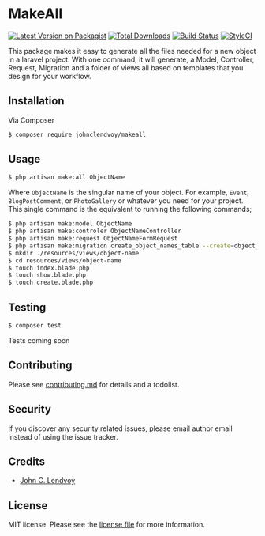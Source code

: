 # MakeAll

[![Latest Version on Packagist][ico-version]][link-packagist]
[![Total Downloads][ico-downloads]][link-downloads]
[![Build Status][ico-travis]][link-travis]
[![StyleCI][ico-styleci]][link-styleci]

This package makes it easy to generate all the files needed for a new object in a laravel project. With one command, it will generate, a Model, Controller, Request, Migration and a folder of views all based on templates that you design for your workflow.

## Installation

Via Composer

``` bash
$ composer require johnclendvoy/makeall
```

## Usage

``` bash
$ php artisan make:all ObjectName
```
Where `ObjectName` is the singular name of your object. For example, `Event`, `BlogPostComment`, or `PhotoGallery` or whatever you need for your project.
This single command is the equivalent to running the following commands;

``` bash
$ php artisan make:model ObjectName
$ php artisan make:controler ObjectNameController
$ php artisan make:request ObjectNameFormRequest
$ php artisan make:migration create_object_names_table --create=object_names
$ mkdir ./resources/views/object-name
$ cd resources/views/object-name
$ touch index.blade.php
$ touch show.blade.php
$ touch create.blade.php
```


## Testing

``` bash
$ composer test
```
Tests coming soon

## Contributing

Please see [contributing.md](contributing.md) for details and a todolist.

## Security

If you discover any security related issues, please email author email instead of using the issue tracker.

## Credits

- [John C. Lendvoy](http://johnclendvoy.ca)

## License

MIT license. Please see the [license file](license.md) for more information.

[ico-version]: https://img.shields.io/packagist/v/johnclendvoy/makeall.svg?style=flat-square
[ico-downloads]: https://img.shields.io/packagist/dt/johnclendvoy/makeall.svg?style=flat-square
[ico-travis]: https://img.shields.io/travis/johnclendvoy/makeall/master.svg?style=flat-square
[ico-styleci]: https://styleci.io/repos/12345678/shield

[link-packagist]: https://packagist.org/packages/johnclendvoy/makeall
[link-downloads]: https://packagist.org/packages/johnclendvoy/makeall
[link-travis]: https://travis-ci.org/johnclendvoy/makeall
[link-styleci]: https://styleci.io/repos/12345678
[link-author]: https://github.com/johnclendvoy
[link-contributors]: ../../contributors]
